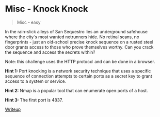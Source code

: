 # Misc - Knock Knock

> Misc - easy

In the rain-slick alleys of San Sequestro lies an underground safehouse where the city's most wanted netrunners hide. No retinal scans, no fingerprints - just an old-school precise knock sequence on a rusted steel door grants access to those who prove themselves worthy. Can you crack the sequence and access the secrets within?

Note: this challenge uses the HTTP protocol and can be done in a browser.

**Hint 1:** Port knocking is a network security technique that uses a specific sequence of connection attempts to certain ports as a secret key to grant access to a system or service.

**Hint 2:** Nmap is a popular tool that can enumerate open ports of a host.

**Hint 3:** The first port is 4837.

[Writeup](writeup/README.md)
